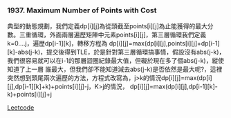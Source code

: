 ### 1937. Maximum Number of Points with Cost

典型的動態規劃，我們定義dp[i][j]為從頭截至points[i][j]為止能獲得的最大分數。三重循環，外面兩層遍歷矩陣中元素points[i][j]，第三層循環我們定義k=0....j，遍歷dp[i-1][k]，轉移方程為
dp[i][j]=max(dp[i][j],points[i][j]+dp[i-1][k]-abs(j-k)，提交後得到TLE，於是針對第三層循環搞事情，假設沒有abs(j-k)，我們很容易就可以在i-1的那層迴圈紀錄最大值，但礙於現在多了個abs(j-k)，縱使知道了上一層
誰最大，但我們卻不能知道減去abs(j-k)是否依然是最大呢?，這裡突然想到頭尾兩次遍歷的方法，方程式改寫為，j>k的情況dp[i][j]=max(dp[i][j],dp[i-1][k]+k)+points[i][j]-j，K>j的情況，
dp[i][j]=max(dp[i][j],dp[i-1][k]-k)+points[i][j]+j


[Leetcode](https://leetcode.com/problems/maximum-number-of-points-with-cost/)

